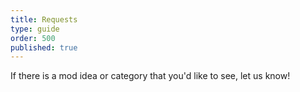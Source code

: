 ```yaml
---
title: Requests
type: guide
order: 500
published: true
---
```


If there is a mod idea or category that you'd like to see, let us know!

<div id=anymod-nmamd style="margin-top: 30px;"></div>

<script project="8PP6M2" src="https://cdn.anymod.com/v1"></script>
